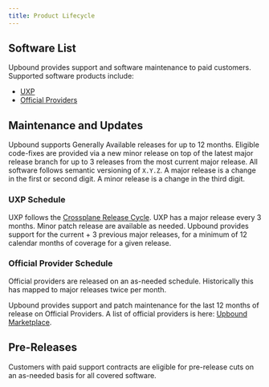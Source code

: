 ```yaml
---
title: Product Lifecycle
---
```


## Software List

Upbound provides support and software maintenance to paid customers. Supported software products include:

* [UXP](https://www.upbound.io/product/universal-crossplane)
* [Official Providers](https://marketplace.upbound.io/providers?tier=official)

## Maintenance and Updates

Upbound supports Generally Available releases for up to 12 months. Eligible code-fixes are provided via a new minor release on top of the latest major release branch for up to 3 releases from the most current major release. All software follows semantic versioning of `X.Y.Z`. A major release is a change in the first or second digit. A minor release is a change in the third digit.

### UXP Schedule

UXP follows the [Crossplane Release Cycle](https://docs.crossplane.io/knowledge-base/guides/release-cycle/). UXP has a major release every 3 months. Minor patch release are available as needed. Upbound provides support for the current + 3 previous major releases, for a minimum of 12 calendar months of coverage for a given release.

### Official Provider Schedule

Official providers are released on an as-needed schedule. Historically this has mapped to major releases twice per month. 

Upbound provides support and patch maintenance for the last 12 months of release on Official Providers. A list of official providers is here: [Upbound Marketplace](https://marketplace.upbound.io/providers?tier=official).

## Pre-Releases

Customers with paid support contracts are eligible for pre-release cuts on an as-needed basis for all covered software.